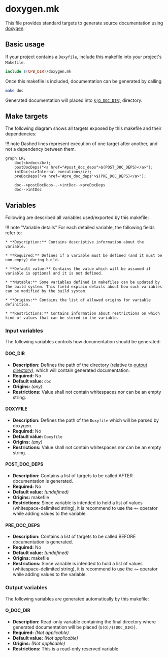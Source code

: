# doxygen.mk

This file provides standard targets to generate source documentation using [doxygen](https://www.doxygen.nl/index.html).

## Basic usage

If your project contains a `Doxyfile`, include this makefile into your project's `Makefile`.

```Makefile
include $(CPB_DIR)/doxygen.mk
```

Once this makefile is included, documentation can be generated by calling

```bash
make doc
```

Generated documentation will placed into [`$(O_DOC_DIR)`](#o_doc_dir) directory.


## Make targets

The following diagram shows all targets exposed by this makefile and their dependencies:

!!! note
    Dashed lines represent execution of one target after another, and not a dependency between them.

```mermaid
graph LR;
    doc(<b>doc</b>);
    postDocDeps("<a href="#post_doc_deps">$(POST_DOC_DEPS)</a>");
    intDoc(<i>Internal execution</i>);
    preDocDeps("<a href='#pre_doc_deps'>$(PRE_DOC_DEPS)</a>");

    doc-->postDocDeps-.->intDoc-->preDocDeps
    doc-->intDoc
```

## Variables

Following are described all variables used/exported by this makefile:

!!! note "Variable details"
    For each detailed variable, the following fields refer to:

    * **Description:** Contains descriptive information about the variable.

    * **Required:** Defines if a variable must be defined (and it must be non-empty) during build.

    * **Default value:** Contains the value which will be assumed if variable is optional and it is not defined.

    * **Mutable:** Some variables defined in makefiles can be updated by the build system. This field explain details about how such variables can be modified by the build system.

    * **Origins:** Contains the list of allowed origins for variable definition.

    * **Restrictions:** Contains information about restrictions on which kind of values that can be stored in the variable.

### Input variables

The following variables controls how documentation should be generated:

#### DOC_DIR

* **Description:** Defines the path of the directory (relative to [output directory](../user-guide/#output-directories)), which will contain generated documentation.
* **Required:** No
* **Default value:** `doc`
* **Origins:** _(any)_.
* **Restrictions:** Value shall not contain whitespaces nor can be an empty string.

#### DOXYFILE

* **Description:** Defines the path of the `Doxyfile` which will be parsed by doxygen.
* **Required:** No
* **Default value:** `Doxyfile`
* **Origins:** _(any)_
* **Restrictions:** Value shall not contain whitespaces nor can be an empty string.

#### POST_DOC_DEPS

* **Description:** Contains a list of targets to be called AFTER documentation is generated.
* **Required:** No
* **Default value:** _(undefined)_
* **Origins:** makefile
* **Restrictions:** Since variable is intended to hold a list of values (whitespace-delimited string), it is recommend to use the `+=` operator while adding values to the variable.

#### PRE_DOC_DEPS

* **Description:** Contains a list of targets to be called BEFORE documentation is generated.
* **Required:** No
* **Default value:** _(undefined)_
* **Origins:** makefile
* **Restrictions:** Since variable is intended to hold a list of values (whitespace-delimited string), it is recommend to use the `+=` operator while adding values to the variable.

### Output variables

The following variables are generated automatically by this makefile:

#### O_DOC_DIR

* **Description:** Read-only variable containing the final directory where generated documentation will be placed (`$(O)/$(DOC_DIR)`).
* **Required:** _(Not applicable)_
* **Default value:** _(Not applicable)_
* **Origins:** _(Not applicable)_
* **Restrictions:** This is a read-only reserved variable.
